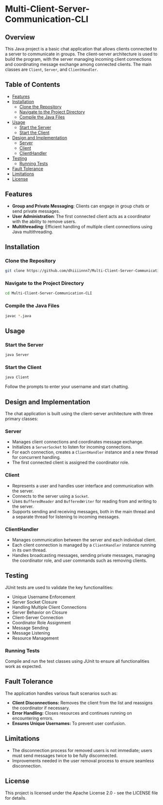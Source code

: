 # Multi-Client-Server-Communication-CLI

## Overview

This Java project is a basic chat application that allows clients connected to a server to communicate in groups. The client-server architecture is used to build the program, with the server managing incoming client connections and coordinating message exchange among connected clients. The main classes are `Client`, `Server`, and `ClientHandler`.

## Table of Contents

- [Features](#features)
- [Installation](#installation)
  - [Clone the Repository](#clone-the-repository)
  - [Navigate to the Project Directory](#navigate-to-the-project-directory)
  - [Compile the Java Files](#compile-the-java-files)
- [Usage](#usage)
  - [Start the Server](#start-the-server)
  - [Start the Client](#start-the-client)
- [Design and Implementation](#design-and-implementation)
  - [Server](#server)
  - [Client](#client)
  - [ClientHandler](#clienthandler)
- [Testing](#testing)
  - [Running Tests](#running-tests)
- [Fault Tolerance](#fault-tolerance)
- [Limitations](#limitations)
- [License](#license)


## Features

- **Group and Private Messaging**: Clients can engage in group chats or send private messages.
- **User Administration**: The first connected client acts as a coordinator with the ability to remove users.
- **Multithreading**: Efficient handling of multiple client connections using Java multithreading.

## Installation

### Clone the Repository
```sh
git clone https://github.com/dhiiiinnn7/Multi-Client-Server-Communication-CLI.git
```

### Navigate to the Project Directory
```sh
cd Multi-Client-Server-Communication-CLI
```

### Compile the Java Files
```sh
javac *.java
```

## Usage

### Start the Server
```sh
java Server
```

### Start the Client
```sh
java Client
```

Follow the prompts to enter your username and start chatting.

## Design and Implementation

The chat application is built using the client-server architecture with three primary classes:

### Server

- Manages client connections and coordinates message exchange.
- Initializes a `ServerSocket` to listen for incoming connections.
- For each connection, creates a `ClientHandler` instance and a new thread for concurrent handling.
- The first connected client is assigned the coordinator role.

### Client

- Represents a user and handles user interface and communication with the server.
- Connects to the server using a `Socket`.
- Uses `BufferedReader` and `BufferedWriter` for reading from and writing to the server.
- Supports sending and receiving messages, both in the main thread and a separate thread for listening to incoming messages.

### ClientHandler

- Manages communication between the server and each individual client.
- Each client connection is managed by a `ClientHandler` instance running in its own thread.
- Handles broadcasting messages, sending private messages, managing the coordinator role, and user commands such as removing clients.

## Testing

JUnit tests are used to validate the key functionalities:

- Unique Username Enforcement
- Server Socket Closure
- Handling Multiple Client Connections
- Server Behavior on Closure
- Client-Server Connection
- Coordinator Role Assignment
- Message Sending
- Message Listening
- Resource Management

### Running Tests

Compile and run the test classes using JUnit to ensure all functionalities work as expected.

## Fault Tolerance

The application handles various fault scenarios such as:

- **Client Disconnections:** Removes the client from the list and reassigns the coordinator if necessary.
- **Error Handling:** Closes resources and continues running on encountering errors.
- **Ensures Unique Usernames:** To prevent user confusion.

## Limitations

- The disconnection process for removed users is not immediate; users must send messages twice to be fully disconnected.
- Improvements needed in the user removal process to ensure seamless disconnection.

## License
This project is licensed under the Apache License 2.0 - see the LICENSE file for details.
